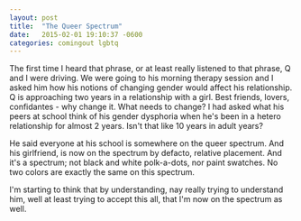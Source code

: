 ```yaml
---
layout: post
title:  "The Queer Spectrum"
date:   2015-02-01 19:10:37 -0600
categories: comingout lgbtq
---
```


The first time I heard that phrase, or at least really listened to that phrase, Q and I were driving.  We were going to his morning therapy session and I asked him how his notions of changing gender would affect his relationship.  Q is approaching two years in a relationship with a girl.  Best friends, lovers, confidantes - why change it.  What needs to change?  I had asked what his peers at school think of his gender dysphoria when he's been in a hetero relationship for almost 2 years.  Isn't that like 10 years in adult years?

He said everyone at his school is somewhere on the queer spectrum.  And his girlfriend, is now on the spectrum by defacto, relative placement.  And it's a spectrum; not black and white polk-a-dots, nor paint swatches.  No two colors are exactly the same on this spectrum.

I'm starting to think that by understanding, nay really trying to understand him, well at least trying to accept this all, that I'm now on the spectrum as well.
